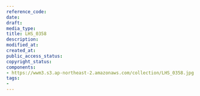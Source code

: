 ```yaml
---
reference_code: 
date: 
draft: 
media_type: 
title: LHS_0358
description: 
modified_at: 
created_at: 
public_access_status: 
copyright_status: 
components:
- https://wwm3.s3.ap-northeast-2.amazonaws.com/collection/LHS_0358.jpg
tags:
- 
---
```

